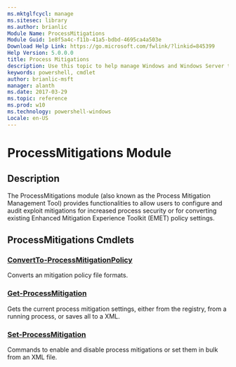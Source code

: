 ```yaml
---
ms.mktglfcycl: manage
ms.sitesec: library
ms.author: brianlic
Module Name: ProcessMitigations
Module Guid: 1e8f5a4c-f11b-41a5-bdbd-4695ca4a503e
Download Help Link: https://go.microsoft.com/fwlink/?linkid=845399
Help Version: 5.0.0.0
title: Process Mitigations
description: Use this topic to help manage Windows and Windows Server technologies with Windows PowerShell.
keywords: powershell, cmdlet
author: brianlic-msft
manager: alanth
ms.date: 2017-03-29
ms.topic: reference
ms.prod: w10
ms.technology: powershell-windows
Locale: en-US
---
```


# ProcessMitigations Module
## Description
The ProcessMitigations module (also known as the Process Mitigation Management Tool) provides functionalities to allow users to configure and audit exploit mitigations for increased process security or for converting existing Enhanced Mitigation Experience Toolkit (EMET) policy settings.

## ProcessMitigations Cmdlets
### [ConvertTo-ProcessMitigationPolicy](ConvertTo-ProcessMitigationPolicy.md)
Converts an mitigation policy file formats.

### [Get-ProcessMitigation](Get-ProcessMitigation.md)
Gets the current process mitigation settings, either from the registry, from a running process, or saves all to a XML.

### [Set-ProcessMitigation](Set-ProcessMitigation.md)
Commands to enable and disable process mitigations or set them in bulk from an XML file.

